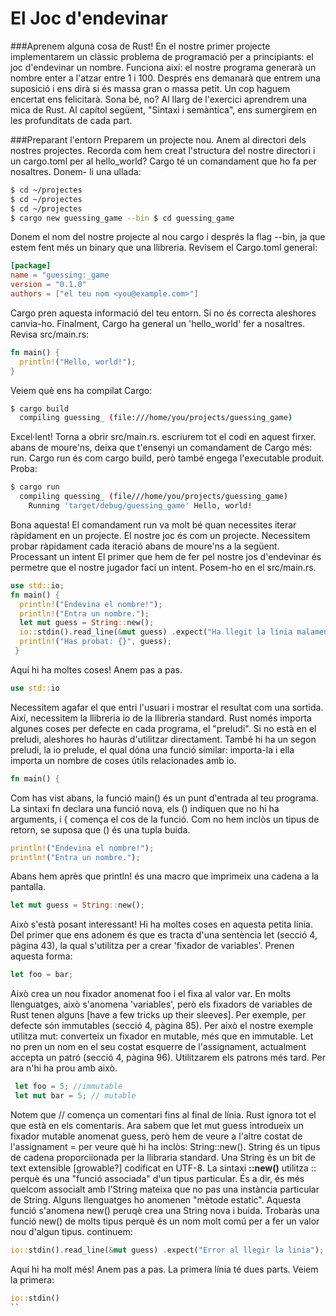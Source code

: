 # El Joc d'endevinar

###Aprenem alguna cosa de Rust!
En el nostre primer projecte implementarem un clàssic problema de programació per a principiants: el joc d'endevinar un nombre. Funciona així: el nostre programa generarà un nombre enter a l'atzar entre 1 i 100. Després ens demanarà que entrem una suposició i ens dirà si és massa gran o massa petit. Un cop haguem encertat ens felicitarà. Sona bé, no? Al llarg de l'exercici aprendrem una mica de Rust. Al capítol següent, "Sintaxi i semàntica", ens sumergirem en les profunditats de cada part.


###Preparant l'entorn
Preparem un projecte nou. Anem al directori dels nostres projectes. Recorda com hem creat l'structura del nostre directori i un cargo.toml per al hello_world? Cargo té un comandament que ho fa per nosaltres. Donem- li una ullada:

```sh
$ cd ~/projectes
$ cd ~/projectes
$ cd ~/projectes
$ cargo new guessing_game --bin $ cd guessing_game
```

Donem el nom del nostre projecte al nou cargo i després la flag --bin, ja que estem fent més un binary que una llibreria.
Revisem el Cargo.toml general:

```toml
[package]
name = "guessing:_game
version = "0.1.0"
authors = ["el teu nom <you@example.com>"]
```

Cargo pren aquesta informació del teu entorn. Si no és correcta aleshores canvia-ho. Finalment, Cargo ha general un 'hello_world' fer a nosaltres. Revisa src/main.rs:

```rust
fn main() {
  println!("Hello, world!");
}
```

Veiem què ens ha compilat Cargo:
```sh
$ cargo build
  compiling guessing_ (file:///home/you/projects/guessing_game)
```

Excel·lent! Torna a obrir src/main.rs. escriurem tot el codi en aquest firxer. abans de moure'ns, deixa que t'ensenyi un comandament de Cargo més: run. Cargo run és com cargo build, però també engega l'executable produit.
Proba:

```sh
$ cargo run
  compiling quessing_ (file///home/you/projects/guessing_game)
    Running 'target/debug/guessing_game' Hello, world!
```

Bona aquesta! El comandament run va molt bé quan necessites iterar ràpidament en un projecte. El nostre joc és com un projecte. Necessitem probar ràpidament cada iteració abans de moure'ns a la següent.
Processant un intent
El primer que hem de fer pel nostre jos d'endevinar és permetre que el nostre jugador faci un intent. Posem-ho en el src/main.rs.

```rust
use std::io;
fn main() {
  println!("Endevina el nombre!");
  println!("Entra un nombre.");
  let mut guess = String::new();
  io::stdin().read_line(&mut guess) .expect("Ha llegit la línia malament");
  println!("Has probat: {}", guess);
 }
```

Aquí hi ha moltes coses! Anem pas a pas.

```rust
use std::io
```

Necessitem agafar el que entri l'usuari i mostrar el resultat com una sortida. Així, necessitem la llibreria io de la llibreria standard. Rust només importa algunes coses per defecte en cada programa, el "preludi". Si no està en el preludi, aleshores ho hauràs d'utilitzar directament. També hi ha un segon preludi, la io prelude, el qual dóna una funció similar: importa-la i ella importa un nombre de coses útils relacionades amb io.

```rust
fn main() {
```

Com has vist abans, la funció main() és un punt d'entrada al teu programa. La sintaxi fn declara una funció nova, els () indiquen que no hi ha arguments, i { comença el cos de la funció. Com no hem inclòs un tipus de retorn, se suposa que () és una tupla buida.

```rust
println!("Endevina el nombre!");
println!("Entra un nombre.");
```

Abans hem après que println! és una macro que imprimeix una cadena a la pantalla.

```rust
let mut guess = String::new();
```

Això s'està posant interessant! Hi ha moltes coses en aquesta petita línia. Del primer que ens adonem és que es tracta d'una sentència let (secció 4, pàgina 43), la qual s'utilitza per a crear 'fixador de variables'. Prenen aquesta forma:

```rust
let foo = bar;
```

Això crea un nou fixador anomenat foo i el fixa al valor var. En molts llenguatges, això s'anomena 'variables', però els fixadors de variables de Rust tenen alguns [have a few tricks up their sleeves]. Per exemple, per defecte són immutables (secció 4, pàgina 85). Per això el nostre exemple utilitza mut: converteix un fixador en mutable, més que en immutable. Let no pren un nom en el seu costat esquerre de l'assignament, actualment accepta un patró (secció 4, pàgina 96). Utilitzarem els patrons més tard. Per ara n'hi ha prou amb això.

```rust
 let foo = 5; //immutable
 let mut bar = 5; // mutable
```

Notem que // comença un comentari fins al final de línia. Rust ignora tot el que està en els comentaris. Ara sabem que let mut guess introdueix un fixador mutable anomenat guess, però hem de veure a l'altre costat de l'assignament = per veure què hi ha inclòs: String::new().
String és un tipus de cadena proporciionada per la llibraria standard. Una String és un bit de text extensible [growable?] codificat en UTF-8.
La sintaxi **::new()** utilitza :: perquè és una "funció associada" d'un tipus particular. És a dir, és més quelcom associalt amb l'String mateixa que no pas una instància particular de String. Alguns llenguatges ho anomenen "mètode estatic". Aquesta funció s'anomena new() peruqè crea una String nova i buida. Trobaràs una funció new() de molts tipus perquè és un nom molt comú per a fer un valor nou d'algun tipus.
continuem:

```rust
io::stdin().read_line(&mut guess) .expect("Error al llegir la linia");
```

Aquí hi ha molt més! Anem pas a pas. La primera línia té dues parts. Veiem la primera:

```rust
io::stdin()
``